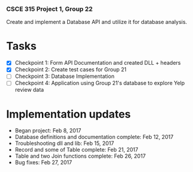 ### CSCE 315 Project 1, Group 22
Create and implement a Database API and utilize it for database analysis.

# Tasks
- [x] Checkpoint 1: Form API Documentation and created DLL + headers
- [x] Checkpoint 2: Create test cases for Group 21
- [ ] Checkpoint 3: Database Implementation
- [ ] Checkpoint 4: Application using Group 21's database to explore Yelp review data

# Implementation updates
- Began project: Feb 8, 2017
- Database definitions and documentation complete: Feb 12, 2017
- Troubleshooting dll and lib: Feb 15, 2017
- Record and some of Table complete: Feb 21, 2017
- Table and two Join functions complete: Feb 26, 2017
- Bug fixes: Feb 27, 2017

